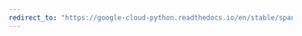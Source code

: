 ```yaml
---
redirect_to: "https://google-cloud-python.readthedocs.io/en/stable/spanner/streamed-api.html"
---
```

